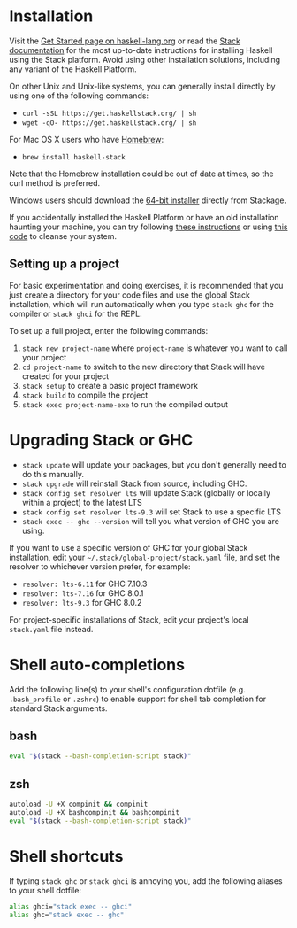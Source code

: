 # Installation

Visit the [Get Started page on haskell-lang.org](https://haskell-lang.org/get-started) or read the [Stack documentation](https://docs.haskellstack.org/en/stable/README/) for the most up-to-date instructions for installing Haskell using the Stack platform. Avoid using other installation solutions, including any variant of the Haskell Platform.

On other Unix and Unix-like systems, you can generally install directly by using one of the following commands:

- `curl -sSL https://get.haskellstack.org/ | sh`
- `wget -qO- https://get.haskellstack.org/ | sh`

For Mac OS X users who have [Homebrew](http://brew.sh/):

- `brew install haskell-stack`

Note that the Homebrew installation could be out of date at times, so the curl method is preferred.

Windows users should download the [64-bit installer](https://www.stackage.org/stack/windows-x86_64-installer) directly from Stackage.

If you accidentally installed the Haskell Platform or have an old installation haunting your machine, you can try following [these instructions](https://mail.haskell.org/pipermail/haskell-cafe/2011-March/090170.html) or using [this code](https://gist.github.com/steakknife/3775443) to cleanse your system.

## Setting up a project

For basic experimentation and doing exercises, it is recommended that you just create a directory for your code files and use the global Stack installation, which will run automatically when you type `stack ghc` for the compiler or `stack ghci` for the REPL.

To set up a full project, enter the following commands:

1. `stack new project-name` where `project-name` is whatever you want to call your project
2. `cd project-name` to switch to the new directory that Stack will have created for your project
3. `stack setup` to create a basic project framework
4. `stack build` to compile the project
5. `stack exec project-name-exe` to run the compiled output

# Upgrading Stack or GHC

- `stack update` will update your packages, but you don't generally need to do this manually.
- `stack upgrade` will reinstall Stack from source, including GHC.
- `stack config set resolver lts` will update Stack (globally or locally within a project) to the latest LTS
- `stack config set resolver lts-9.3` will set Stack to use a specific LTS
- `stack exec -- ghc --version` will tell you what version of GHC you are using.

If you want to use a specific version of GHC for your global Stack installation, edit your `~/.stack/global-project/stack.yaml` file, and set the resolver to whichever version prefer, for example:

- `resolver: lts-6.11` for GHC 7.10.3
- `resolver: lts-7.16` for GHC 8.0.1
- `resolver: lts-9.3` for GHC 8.0.2

For project-specific installations of Stack, edit your project's local `stack.yaml` file instead.

# Shell auto-completions

Add the following line(s) to your shell's configuration dotfile (e.g. `.bash_profile` or `.zshrc`) to enable support for shell tab completion for standard Stack arguments.

## bash

```sh
eval "$(stack --bash-completion-script stack)"
```

## zsh

```sh
autoload -U +X compinit && compinit
autoload -U +X bashcompinit && bashcompinit
eval "$(stack --bash-completion-script stack)"
```

# Shell shortcuts

If typing `stack ghc` or `stack ghci` is annoying you, add the following aliases to your shell dotfile:

```sh
alias ghci="stack exec -- ghci"
alias ghc="stack exec -- ghc"
```
